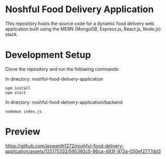 # Noshful Food Delivery Application

This repository hosts the source code for a dynamic food delivery web application built using the MERN (MongoDB, Express.js, React.js, Node.js) stack.

# Development Setup

Clone the repository and run the following commands: 

In directory: noshful-food-delivery-application 

`npm install` \
`npm start` 

In directory: noshful-food-delivery-application/backend 

`nodemon index.js` 

# Preview

https://github.com/jaswanth1272/noshful-food-delivery-application/assets/125175332/595392c5-96ca-493f-972a-050ef2777dd3

